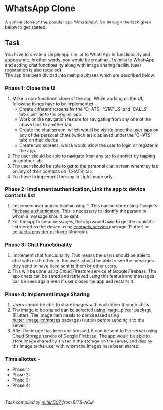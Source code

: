 # **WhatsApp Clone**  
A simple clone of the popular app 'WhatsApp'. Go through the task given below to get started.  
## **Task**  
You have to create a simple app similar to WhatsApp in functionality and appearance. In other words, you would be creating UI similar to WhatsApp and adding chat functionality along with image sharing facility (user registration is also required).  
The app has been divided into multiple phases which are described below.  
### Phase 1: Clone the UI
1. Make a non-functional clone of the app. While working on the UI, following things have to be implemented -  
    - Create different screens for the 'CHATS', 'STATUS' and 'CALLS' tabs, similar to the original app.  
    - Work on the navigation feature for navigating from any one of the above tabs to another tab.  
    - Create the chat screen, which would be visible once the user taps on any of the personal chats (which are displayed under the 'CHATS' tab) on their device. 
    - Create two screens, which would allow the user to login or register in the app.
2. The user should be able to navigate from any tab to another by tapping on another tab.  
3. The user should be able to get to the personal chat screen whenthey tap on any of their contacts on 'CHATS' tab.  
4. You have to implement the app in Light mode only.  
### Phase 2: Implement authentication, Link the app to device contacts list  
1. Implement user authentication using ''. This can be done using Google's [Firebase authentication](https://firebase.google.com/docs/auth). This is necessary to identify the person to whom a message should be sent.  
2. For the app to send messages, the app would have to get the contacts list stored on the device using [contacts_service ](https://pub.dev/packages/contacts_service) package (Flutter) or [contacts-provider](https://developer.android.com/guide/topics/providers/contacts-provider) package (Android).  
### Phase 3: Chat Functionality  
1. Implement chat functionality. This means the users should be able to chat with each other i.e. the users should be able to see the messages they send or have been sent to them by other users.  
2. This will be done using [Cloud Firestore](https://firebase.google.com/docs/firestore) service of Google Firebase. The app chats can be saved and retrieved using this feature and messages can be seen again even if user closes the app and restarts it.  
### Phase 4: Implement Image Sharing  
1. Users should be able to share images with each other through chats.  
2. The image to be shared can be selected using [image_picker](https://pub.dev/packages/image_picker) package (Flutter). The image then needs to compressed using [flutter_image_compress](https://pub.dev/packages/flutter_image_compress) package (Flutter) before sending it to the server. 
3. After the image has been compressed, it can be sent to the server using [Cloud Storage](https://firebase.google.com/docs/storage) service of Google Firebase. The app would be able to store image shared by a user in the storage on the server, and display the image to the user with whom the images have been shared.  
### Time allotted -  
   - Phase 1:   
   - Phase 2:   
   - Phase 3:   
   - Phase 4:   
#
_Task compiled by [mihir1607](https://github.com/mihir1607) from BITS-ACM_
